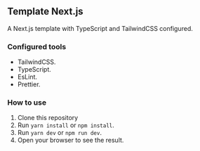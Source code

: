 ## Template Next.js

A Next.js template with TypeScript and TailwindCSS configured.

### Configured tools

- TailwindCSS.
- TypeScript.
- EsLint.
- Prettier.

### How to use

1. Clone this repository
2. Run `yarn install` or `npm install`.
3. Run `yarn dev` or `npm run dev`.
4. Open your browser to see the result.

